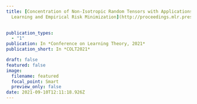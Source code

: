```yaml
---
title: [Concentration of Non-Isotropic Random Tensors with Applications to
  Learning and Empirical Risk Minimization](http://proceedings.mlr.press/v134/even21a.html)
  

publication_types:
  - "1"
publication: In *Conference on Learning Theory, 2021*
publication_short: In *COLT2021*

draft: false
featured: false
image:
  filename: featured
  focal_point: Smart
  preview_only: false
date: 2021-09-10T12:11:18.926Z
---
```

